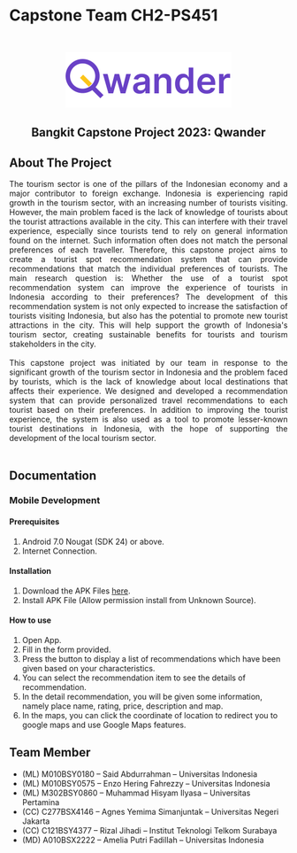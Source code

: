 # Capstone Team CH2-PS451

<br/>
<p align="center">
  <a href="https://github.com/ameliaputrif/Capstone-Project-CH2-PS451">
    <img src="MD/design/logo_text_tranparant.png" alt="Logo" width="300">
  </a>
<h2 align="center">Bangkit Capstone Project 2023: Qwander</h2>

## About The Project
<div style="text-align: justify">The tourism sector is one of the pillars of the Indonesian economy and a major contributor to foreign exchange. Indonesia is experiencing rapid growth in the tourism sector, with an increasing number of tourists visiting. However, the main problem faced is the lack of knowledge of tourists about the tourist attractions available in the city. This can interfere with their travel experience, especially since tourists tend to rely on general information found on the internet. Such information often does not match the personal preferences of each traveller. Therefore, this capstone project aims to create a tourist spot recommendation system that can provide recommendations that match the individual preferences of tourists. The main research question is: Whether the use of a tourist spot recommendation system can improve the experience of tourists in Indonesia according to their preferences? The development of this recommendation system is not only expected to increase the satisfaction of tourists visiting Indonesia, but also has the potential to promote new tourist attractions in the city. This will help support the growth of Indonesia's tourism sector, creating sustainable benefits for tourists and tourism stakeholders in the city.<br/><br/>
This capstone project was initiated by our team in response to the significant growth of the tourism sector in Indonesia and the problem faced by tourists, which is the lack of knowledge about local destinations that affects their experience. We designed and developed a recommendation system that can provide personalized travel recommendations to each tourist based on their preferences. In addition to improving the tourist experience, the system is also used as a tool to promote lesser-known tourist destinations in Indonesia, with the hope of supporting the development of the local tourism sector.
</div>
<br/>

## Documentation

### Mobile Development
#### Prerequisites
1. Android 7.0 Nougat (SDK 24) or above.
2. Internet Connection.
#### Installation
1. Download the APK Files <a href="https://drive.google.com/file/d/11KkgxBu0cIUw2D4k97_FP1R9so-KVKx1/view?usp=sharing" target="_blank">here</a>.
2. Install APK File (Allow permission install from Unknown Source).
#### How to use
1. Open App.
2. Fill in the form provided.
3. Press the button to display a list of recommendations which have been given based on your characteristics.
4. You can select the recommendation item to see the details of recommendation.
5. In the detail recommendation, you will be given some information, namely place name, rating, price, description and map.
6. In the maps, you can click the coordinate of location to redirect you to google maps and use Google Maps features.




## Team Member
* (ML) M010BSY0180 – Said Abdurrahman – Universitas Indonesia
* (ML) M010BSY0575 – Enzo Hering Fahrezzy – Universitas Indonesia
* (ML) M302BSY0860 – Muhammad Hisyam Ilyasa – Universitas Pertamina
* (CC)  C277BSX4146 – Agnes Yemima Simanjuntak – Universitas Negeri Jakarta
* (CC)  C121BSY4377 – Rizal Jihadi – Institut Teknologi Telkom Surabaya
* (MD) A010BSX2222 – Amelia Putri Fadillah – Universitas Indonesia
